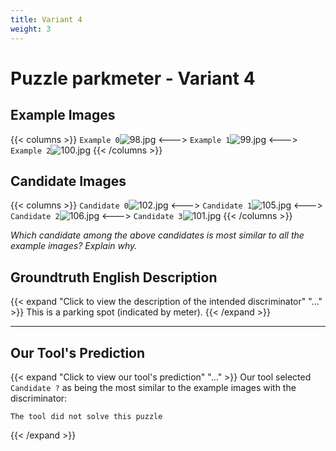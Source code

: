 ```yaml
---
title: Variant 4
weight: 3
---
```


# Puzzle parkmeter - Variant 4

## Example Images
{{< columns >}}
`Example 0`![98.jpg](/natscene-data/images/98.jpg)
<--->
`Example 1`![99.jpg](/natscene-data/images/99.jpg)
<--->
`Example 2`![100.jpg](/natscene-data/images/100.jpg)
{{< /columns >}}

## Candidate Images
{{< columns >}}
`Candidate 0`![102.jpg](/natscene-data/images/102.jpg)
<--->
`Candidate 1`![105.jpg](/natscene-data/images/105.jpg)
<--->
`Candidate 2`![106.jpg](/natscene-data/images/106.jpg)
<--->
`Candidate 3`![101.jpg](/natscene-data/images/101.jpg)
{{< /columns >}}

*Which candidate among the above candidates is most similar to all the example images? Explain why.*

## Groundtruth English Description

{{< expand "Click to view the description of the intended discriminator" "..." >}}
This is a parking spot (indicated by meter).
{{< /expand >}}

---



## Our Tool's Prediction

{{< expand "Click to view our tool's prediction" "..." >}}
Our tool selected `Candidate ?` as being the most similar to the example images with the discriminator:
```plaintext
The tool did not solve this puzzle
```
{{< /expand >}}
